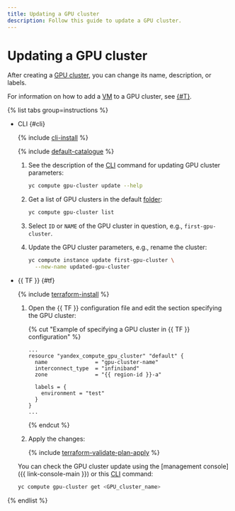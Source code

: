 ```yaml
---
title: Updating a GPU cluster
description: Follow this guide to update a GPU cluster.
---
```


# Updating a GPU cluster


After creating a [GPU cluster](../../concepts/gpus.md#gpu-clusters), you can change its name, description, or labels.

For information on how to add a [VM](../../concepts/vm.md) to a GPU cluster, see [{#T}](./gpu-add-to-cluster.md).

{% list tabs group=instructions %}

- CLI {#cli}

  {% include [cli-install](../../../_includes/cli-install.md) %}

  {% include [default-catalogue](../../../_includes/default-catalogue.md) %}

  1. See the description of the [CLI](../../../cli/) command for updating GPU cluster parameters:

     ```bash
     yc compute gpu-cluster update --help
     ```

  1. Get a list of GPU clusters in the default [folder](../../../resource-manager/concepts/resources-hierarchy.md#folder):

     ```bash
     yc compute gpu-cluster list
     ```

  1. Select `ID` or `NAME` of the GPU cluster in question, e.g., `first-gpu-cluster`.
  1. Update the GPU cluster parameters, e.g., rename the cluster:

     ```bash
     yc compute instance update first-gpu-cluster \
       --new-name updated-gpu-cluster
     ```

- {{ TF }} {#tf}

  {% include [terraform-install](../../../_includes/terraform-install.md) %}

  1. Open the {{ TF }} configuration file and edit the section specifying the GPU cluster:

     {% cut "Example of specifying a GPU cluster in {{ TF }} configuration" %}

     ```hcl
     ...
     resource "yandex_compute_gpu_cluster" "default" {
       name               = "gpu-cluster-name"
       interconnect_type  = "infiniband"
       zone               = "{{ region-id }}-a"

       labels = {
         environment = "test"
       }
     }
     ...
     ```

     {% endcut %}

  1. Apply the changes:

     {% include [terraform-validate-plan-apply](../../../_tutorials/_tutorials_includes/terraform-validate-plan-apply.md) %}

  You can check the GPU cluster update using the [management console]({{ link-console-main }}) or this [CLI](../../../cli/) command:

  ```bash
  yc compute gpu-cluster get <GPU_cluster_name>
  ```

{% endlist %}